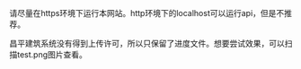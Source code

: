 请尽量在https环境下运行本网站。http环境下的localhost可以运行api，但是不推荐。

昌平建筑系统没有得到上传许可，所以只保留了进度文件。想要尝试效果，可以扫描test.png图片查看。
